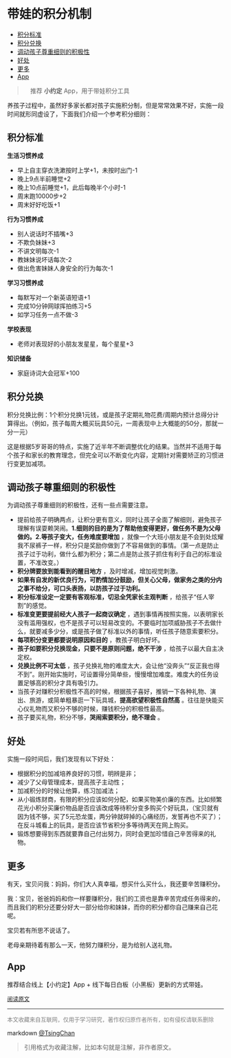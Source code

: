 带娃的积分机制
================
<!-- TOC -->

- [积分标准](#积分标准)
- [积分兑换](#积分兑换)
- [调动孩子尊重细则的积极性](#调动孩子尊重细则的积极性)
- [好处](#好处)
- [更多](#更多)
- [App](#app)

<!-- /TOC -->
  
>　推荐 **小约定** App，用于带娃积分工具

养孩子过程中，虽然好多家长都对孩子实施积分制，但是常常效果不好，实施一段时间就形同虚设了，下面我们介绍一个参考积分细则：



## 积分标准

**生活习惯养成**

- 早上自主穿衣洗漱按时上学+1，未按时出门-1
- 晚上9点半前睡觉+2
- 晚上10点前睡觉+1，此后每晚半个小时-1
- 周末跑10000步+2
- 周末好好吃饭+1

**行为习惯养成**

- 别人说话时不插嘴+3
- 不欺负妹妹+3
- 不讲文明每次-1
- 教妹妹说坏话每次-2
- 做出危害妹妹人身安全的行为每次-1

**学习习惯养成**

- 每默写对一个新英语短语+1
- 完成10分钟网球挥拍练习+5
- 如学习任务一点不做-3

**学校表现**

- 老师对表现好的小朋友发星星，每个星星+3

**知识储备**

- 家庭诗词大会冠军+100


## 积分兑换

积分兑换比例：1个积分兑换1元钱，或是孩子定期礼物花费/周期内预计总得分计算得出。（例如，孩子每周大概买玩具50元，一周表现中上大概能的50分，那就一分一元）


这是根据5岁哥哥的特点，实施了近半年不断调整优化的结果。当然并不适用于每个孩子和家长的教育理念，但完全可以不断变化内容，定期针对需要矫正的习惯进行变更加减项。


## 调动孩子尊重细则的积极性

为调动孩子尊重细则的积极性，还有一些点需要注意。

- 提前给孩子明确两点，让积分更有意义，同时让孩子全面了解细则，避免孩子理解有误耍赖哭闹。**1.细则的目的是为了帮助他变得更好，做任务不是为父母做的。2.等孩子变大，任务难度要增加** ，就像一个大班小朋友是不会到处炫耀我不尿裤子一样，积分只是奖励你做到了不容易做到的事情。（第一点是防止孩子过于功利，做什么都为积分；第二点是防止孩子抓住有利于自己的标准设置，不准改变。）
- **积分牌要放到能看到的醒目地方** ，及时增减，增加视觉刺激。
- **如果有自发的新优良行为，可酌情加分鼓励，但关心父母，做家务之类的分内之事不给分，可口头表扬，以防孩子过于功利。**
- **积分标准设定一定要有客观标准，切忌全凭家长主观判断** ，给孩子“任人宰割”的感觉。
- **标准变更要提前经大人孩子一起商议确定** ，遇到事情再按照实施，以表明家长没有滥用强权，也不是孩子可以轻易改变的。不要临时加项威胁孩子不去做什么，就要减多少分，或是孩子做了标准以外的事情，听任孩子随意索要积分。
- **每项积分变更都要说明原因和目的** ，教孩子明白好坏。
- **孩子如要积分兑换现金，只要不是原则问题，绝不干涉** ，给孩子以最大自主决定权。
- **兑换比例不可太低** ，孩子兑换礼物的难度太大，会让他“没奔头”“反正我也得不到”。刚开始实施时，可设置得分简单些，慢慢增加难度。难度大的任务设置足够高的积分才具有吸引力。
- 当孩子对赚积分积极性不高的时候，根据孩子喜好，推销一下各种礼物、演出、旅游，或简单粗暴逛一下玩具城，**提高欲望积极性自然高** 。往往是快能买心仪礼物而又积分不够的时候，赚钱积分的积极性最高。
- 孩子要买礼物，积分不够，**哭闹索要积分，绝不理会** 。


## 好处

实施一段时间后，我们发现有以下好处：

- 根据积分的加减培养良好的习惯，明辨是非；
- 减少了父母管理成本，提高孩子主动性；
- 加减积分的时候让他算，练习加减法；
- 从小锻炼财商，有限的积分应该如何分配，如果买物美价廉的东西。比如频繁花光小积分买廉价物品是否应该改成等待积分变多购买个好玩具，（宝贝就有因为钱不够，买了5元恐龙蛋，两分钟就碎掉的心痛经历，发誓再也不买了）；在反斗城看上的玩具，是否应该节省积分多等待两天在网上购买。
- 锻炼想要得到东西就要靠自己付出努力，同时会更加珍惜自己辛苦得来的礼物。



## 更多

有天，宝贝问我：妈妈，你们大人真幸福，想买什么买什么，我还要辛苦赚积分。

我：宝贝，爸爸妈妈和你一样要赚积分，我们的工资也是靠辛苦完成任务得来的，而且我们的积分还要分好大一部分给你和妹妹，而你的积分都你自己赚来自己花呢。

宝贝若有所思不说话了。

老母亲期待着有那么一天，他努力赚积分，是为给别人送礼物。

## App
推荐结合线上【小约定】App + 线下每日白板（小黑板）更新的方式带娃。

<font size=2 color=grey>[阅读原文](https://zhuanlan.zhihu.com/p/46605820?utm_source=wechat_session&utm_medium=social&utm_oi=28889430622208)</font>


----
<font size=2 color='grey'>本文收藏来自互联网，仅用于学习研究，著作权归原作者所有，如有侵权请联系删除</font>

markdown [@TsingChan](http://www.9ong.com/) 

> 引用格式为收藏注解，比如本句就是注解，非作者原文。
